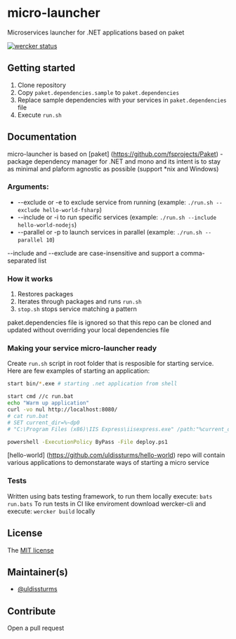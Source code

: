 # micro-launcher

Microservices launcher for .NET applications based on paket

[![wercker status](https://app.wercker.com/status/56ebdc3eee27ca9a1525ff478f6c7ac8/s/master "wercker status")](https://app.wercker.com/project/bykey/56ebdc3eee27ca9a1525ff478f6c7ac8)

## Getting started

1. Clone repository
2. Copy `paket.dependencies.sample` to `paket.dependencies`
3. Replace sample dependencies with your services in `paket.dependencies` file
4. Execute `run.sh`

## Documentation

micro-launcher is based on [paket] (https://github.com/fsprojects/Paket) - package dependency manager for .NET and mono and its intent is to stay as minimal and plaform agnostic as possible (support *nix and Windows)

### Arguments:
- --exclude or -e <service-name> to exclude service from running (example: ```./run.sh --exclude hello-world-fsharp```)
- --include or -i <service-name> to run specific services (example: ```./run.sh --include hello-world-nodejs```)
- --parallel or -p <threads> to launch services in parallel (example: ```./run.sh --parallel 10```)

--include and --exclude are case-insensitive and support a comma-separated list

### How it works

1. Restores packages
2. Iterates through packages and runs `run.sh`
3. `stop.sh` stops service matching a pattern

paket.dependencies file is ignored so that this repo can be cloned and updated without overriding your local dependencies file

### Making your service micro-launcher ready

Create `run.sh` script in root folder that is resposible for starting service. Here are few examples of starting an application:
```bash
start bin/*.exe # starting .net application from shell
```
```bash
start cmd //c run.bat
echo "Warm up application"
curl -vo nul http://localhost:8080/
# cat run.bat
# SET current_dir=%~dp0
# "C:\Program Files (x86)\IIS Express\iisexpress.exe" /path:"%current_dir:~0,-1%" /port:8080
```
```bash
powershell -ExecutionPolicy ByPass -File deploy.ps1
```
[hello-world] (https://github.com/uldissturms/hello-world) repo will contain various applications to demonstarate ways of starting a micro service

### Tests
Written using bats testing framework, to run them locally execute: ```bats run.bats```
To run tests in CI like enviroment download wercker-cli and execute: ```wercker build``` locally

## License

The [MIT license](LICENSE.txt)

## Maintainer(s)

- [@uldissturms](https://github.com/uldissturms)

## Contribute

Open a pull request
